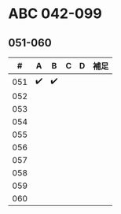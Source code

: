 # ABC 042-099

## 051-060

| # | A | B | C | D | 補足 |
|:---:|:---:|:---:|:---:|:---:|:---|
| 051 | ✔️ | ✔️ |  |  |  |
| 052 |  |  |  |  |  |
| 053 |  |  |  |  |  |
| 054 |  |  |  |  |  |
| 055 |  |  |  |  |  |
| 056 |  |  |  |  |  |
| 057 |  |  |  |  |  |
| 058 |  |  |  |  |  |
| 059 |  |  |  |  |  |
| 060 |  |  |  |  |  |
